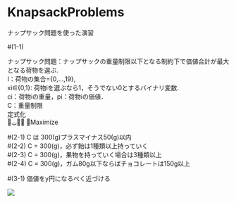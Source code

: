 # KnapsackProblems
ナップサック問題を使った演習　　

#(1-1)

ナップサック問題：ナップサックの重量制限以下となる制約下で価値合計が最大となる荷物を選ぶ.  
  I：荷物の集合={0,...,19},  
  xi∈{0,1}: 荷物iを選ぶなら1，そうでない0とするバイナリ変数.  
  ci：荷物iの重量，pi：荷物iの価値．  
  C：重量制限  
定式化  
௜ݔ௜݌ ෍Maximize  


#(2-1) C は 300(g)プラスマイナス50(g)以内  
#(2-2) C = 300(g)，必ず飴は1種類以上持っていく  
#(2-3) C = 300(g)，果物を持っていく場合は3種類以上  
#(2-4) C = 300(g)，ガム80g以下ならばチョコレートは150g以上  

#(3-1) 価値をy円になるべく近づける  

<img src="https://latex.codecogs.com/gif.latex?\sum_{i}^{}">
